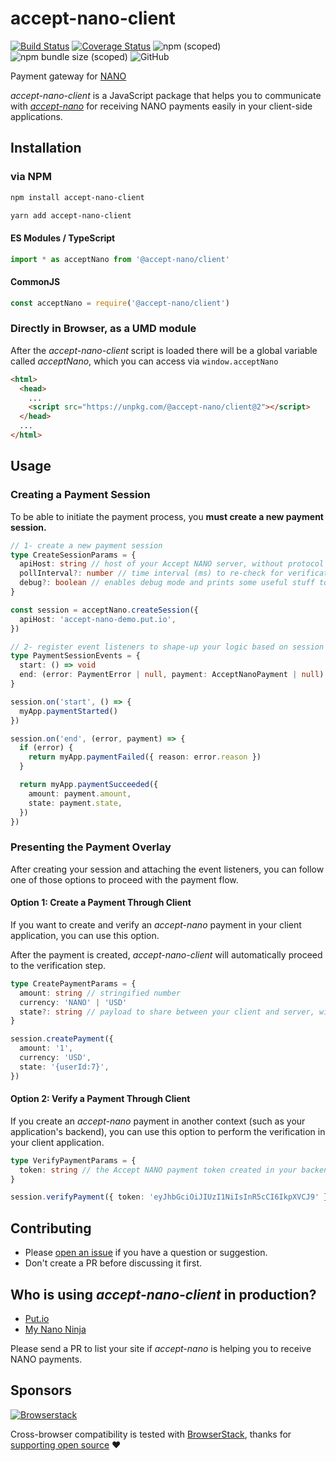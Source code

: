 # accept-nano-client

[![Build Status](https://travis-ci.org/accept-nano/accept-nano-client.svg?branch=master)](https://travis-ci.org/accept-nano/accept-nano-client)
[![Coverage Status](https://coveralls.io/repos/github/accept-nano/accept-nano-client/badge.svg?branch=master)](https://coveralls.io/github/accept-nano/accept-nano-client?branch=master)
![npm (scoped)](https://img.shields.io/npm/v/@accept-nano/client)
![npm bundle size (scoped)](https://img.shields.io/bundlephobia/minzip/@accept-nano/client)
![GitHub](https://img.shields.io/github/license/accept-nano/accept-nano-client)

Payment gateway for [NANO](https://nano.org)

_accept-nano-client_ is a JavaScript package that helps you to communicate with [_accept-nano_](https://github.com/accept-nano/accept-nano) for receiving NANO payments easily in your client-side applications.

## Installation

### via NPM

```bash
npm install accept-nano-client

yarn add accept-nano-client
```

#### ES Modules / TypeScript

```ts
import * as acceptNano from '@accept-nano/client'
```

#### CommonJS

```ts
const acceptNano = require('@accept-nano/client')
```

### Directly in Browser, as a UMD module

After the _accept-nano-client_ script is loaded there will be a global variable called _acceptNano_, which you can access via `window.acceptNano`

```HTML
<html>
  <head>
    ...
    <script src="https://unpkg.com/@accept-nano/client@2"></script>
  </head>
  ...
</html>
```

## Usage

### Creating a Payment Session

To be able to initiate the payment process, you **must create a new payment session.**

```ts
// 1- create a new payment session
type CreateSessionParams = {
  apiHost: string // host of your Accept NANO server, without protocol
  pollInterval?: number // time interval (ms) to re-check for verification of a payment (default: 3s)
  debug?: boolean // enables debug mode and prints some useful stuff to console
}

const session = acceptNano.createSession({
  apiHost: 'accept-nano-demo.put.io',
})

// 2- register event listeners to shape-up your logic based on session events.
type PaymentSessionEvents = {
  start: () => void
  end: (error: PaymentError | null, payment: AcceptNanoPayment | null) => void
}

session.on('start', () => {
  myApp.paymentStarted()
})

session.on('end', (error, payment) => {
  if (error) {
    return myApp.paymentFailed({ reason: error.reason })
  }

  return myApp.paymentSucceeded({
    amount: payment.amount,
    state: payment.state,
  })
})
```

### Presenting the Payment Overlay

After creating your session and attaching the event listeners, you can follow one of those options to proceed with the payment flow.

#### Option 1: Create a Payment Through Client

If you want to create and verify an _accept-nano_ payment in your client application, you can use this option.

After the payment is created, _accept-nano-client_ will automatically proceed to the verification step.

```ts
type CreatePaymentParams = {
  amount: string // stringified number
  currency: 'NANO' | 'USD'
  state?: string // payload to share between your client and server, will be embedded into the payment object
}

session.createPayment({
  amount: '1',
  currency: 'USD',
  state: '{userId:7}',
})
```

#### Option 2: Verify a Payment Through Client

If you create an _accept-nano_ payment in another context (such as your application's backend), you can use this option to perform the verification in your client application.

```ts
type VerifyPaymentParams = {
  token: string // the Accept NANO payment token created in your backend application
}

session.verifyPayment({ token: 'eyJhbGciOiJIUzI1NiIsInR5cCI6IkpXVCJ9' })
```

## Contributing

- Please [open an issue](https://github.com/accept-nano/accept-nano-client/issues/new) if you have a question or suggestion.
- Don't create a PR before discussing it first.

## Who is using _accept-nano-client_ in production?

- [Put.io](https://put.io)
- [My Nano Ninja](https://mynano.ninja)

Please send a PR to list your site if _accept-nano_ is helping you to receive NANO payments.

## Sponsors

[![Browserstack](http://wallpapers-for-ipad.com/fullpage/imgs3/logos/browserstack3.png)](http://www.browserstack.com/)

Cross-browser compatibility is tested with [BrowserStack](https://browserstack.com), thanks for [supporting open source](https://www.browserstack.com/open-source) ❤️️

